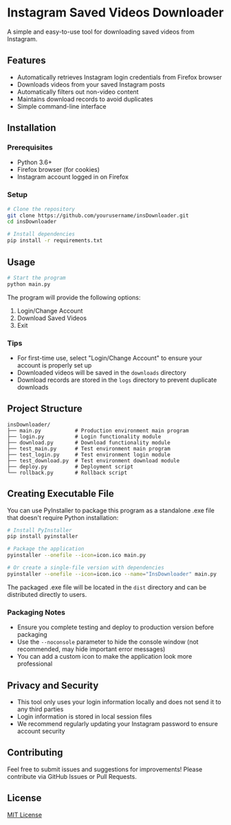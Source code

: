 # Instagram Saved Videos Downloader

A simple and easy-to-use tool for downloading saved videos from Instagram.

## Features

- Automatically retrieves Instagram login credentials from Firefox browser
- Downloads videos from your saved Instagram posts
- Automatically filters out non-video content
- Maintains download records to avoid duplicates
- Simple command-line interface

## Installation

### Prerequisites

- Python 3.6+
- Firefox browser (for cookies)
- Instagram account logged in on Firefox

### Setup

```bash
# Clone the repository
git clone https://github.com/yourusername/insDownloader.git
cd insDownloader

# Install dependencies
pip install -r requirements.txt
```

## Usage

```bash
# Start the program
python main.py
```

The program will provide the following options:
1. Login/Change Account
2. Download Saved Videos
3. Exit

### Tips

- For first-time use, select "Login/Change Account" to ensure your account is properly set up
- Downloaded videos will be saved in the `downloads` directory
- Download records are stored in the `logs` directory to prevent duplicate downloads

## Project Structure

```
insDownloader/
├── main.py           # Production environment main program
├── login.py          # Login functionality module
├── download.py       # Download functionality module
├── test_main.py      # Test environment main program
├── test_login.py     # Test environment login module
├── test_download.py  # Test environment download module
├── deploy.py         # Deployment script
└── rollback.py       # Rollback script
```

## Creating Executable File

You can use PyInstaller to package this program as a standalone .exe file that doesn't require Python installation:

```bash
# Install PyInstaller
pip install pyinstaller

# Package the application
pyinstaller --onefile --icon=icon.ico main.py

# Or create a single-file version with dependencies
pyinstaller --onefile --icon=icon.ico --name="InsDownloader" main.py
```

The packaged .exe file will be located in the `dist` directory and can be distributed directly to users.

### Packaging Notes

- Ensure you complete testing and deploy to production version before packaging
- Use the `--noconsole` parameter to hide the console window (not recommended, may hide important error messages)
- You can add a custom icon to make the application look more professional

## Privacy and Security

- This tool only uses your login information locally and does not send it to any third parties
- Login information is stored in local session files
- We recommend regularly updating your Instagram password to ensure account security

## Contributing

Feel free to submit issues and suggestions for improvements! Please contribute via GitHub Issues or Pull Requests.

## License

[MIT License](LICENSE)
